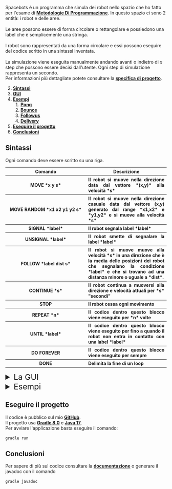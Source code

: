 Spacebots è un programma che simula dei robot nello spazio che ho fatto per l'esame di __[Metodologie Di Programmazione](http://www.didattica.cs.unicam.it/doku.php?id=didattica:ay2223:mp:main)__. In questo spazio ci sono 2 entità: i robot e delle aree.<br><br>
Le aree possono essere di forma circolare o rettangolare e possiedono una label che è semplicemente una stringa.<br><br>
I robot sono rappresentati da una forma circolare e essi possono eseguire del codice scritto in una sintassi inventata.<br><br>
La simulazione viene eseguita manualmente andando avanti o indietro di *x* step che possono essere decisi dall'utente. Ogni step di simulazione rappresenta un secondo.<br>
Per informazioni più dettagliate potete consultare la __[specifica di progetto](/docs/spacebots.pdf)__.

2. __[Sintassi](#sintassi)__
3. __[GUI](#GUI)__
4. __[Esempi](#Examples)__
   1. __[Pong](#pong)__
   2. __[Bounce](#bounce)__
   3. __[Followus](#followus)__
   1. __[Delivery](#delivery)__
5. __[Eseguire il progetto](#eseguire-il-progetto)__
6. __[Conclusioni](#conclusioni)__


## Sintassi
Ogni comando deve essere scritto su una riga.
<table width="100%" style="text-align: center;">
  <tr>
    <th width="50%"> Comando </th>
    <th width="50%"> Descrizione </th>
  </tr>
  <tr>
    <th markdown="1" width="50%"> MOVE *x y s* </th>
    <th markdown="1" width="50%" style="text-align: justify;"> Il robot si muove nella direzione data dal vettore *(x,y)* alla velocità *s* </th>
  </tr>
  <tr>
    <th markdown="1" width="50%"> MOVE RANDOM *x1 x2 y1 y2 s* </th>
    <th  markdown="1" width="50%" style="text-align: justify;"> Il robot si muove nella direzione casuale data dal vettore (x,y) generato dal range *x1,x2* e *y1,y2* e si muove alla velocità *s* </th>
  </tr>
  <tr>
    <th markdown="1" width="50%"> SIGNAL *label* </th>
    <th markdown="1" width="50%" style="text-align: justify;"> Il robot segnala label *label*</th>
  </tr>
  <tr>
    <th markdown="1" width="50%"> UNSIGNAL *label* </th>
    <th markdown="1" width="50%" style="text-align: justify;"> Il robot smette di segnalare la label *label*</th>
  </tr>
  <tr>
    <th markdown="1" width="50%"> FOLLOW *label dist s* </th>
    <th markdown="1" width="50%" style="text-align: justify;"> Il robot si muove muove alla velocità *s* in una
      direzione che è la media delle posizioni dei robot che segnalano la condizione *label* e
      che si trovano ad una distanza minore o uguale a *dist*.
    </th>
  </tr>
  <tr>
    <th markdown="1" width="50%"> CONTINUE *s* </th>
    <th markdown="1" width="50%" style="text-align: justify;"> Il robot continua a muoversi alla direzione e velocità attuali per *s* "secondi"</th>
  </tr>
  <tr>
    <th markdown="1" width="50%"> STOP </th>
    <th markdown="1" width="50%" style="text-align: justify;"> Il robot cessa ogni movimento</th>
  </tr>
  <tr>
    <th markdown="1" width="50%"> REPEAT *n* </th>
    <th markdown="1" width="50%" style="text-align: justify;"> Il codice dentro questo blocco viene eseguito per *n* volte</th>
  </tr>
  <tr>
    <th markdown="1" width="50%"> UNTIL *label* </th>
    <th markdown="1" width="50%" style="text-align: justify;"> Il codice dentro questo blocco viene eseguito per fino a quando il robot non entra in contatto con una label *label*</th>
  </tr>
    <tr>
    <th markdown="1" width="50%"> DO FOREVER </th>
    <th markdown="1" width="50%" style="text-align: justify;"> Il codice dentro questo blocco viene eseguito per sempre</th>
  </tr>
  <tr>
    <th markdown="1" width="50%"> DONE </th>
    <th markdown="1" width="50%" style="text-align: justify;"> Delimita la fine di un loop</th>
  </tr>
</table>

<details markdown="1"><summary style="font-size: 1.54rem;color: var(--heading-color);"><a name="GUI">La GUI</a></summary>
Il programma presenta molte funzioni ma non tutte sono state implementate o implementate correttamente perchè non erano richieste nella specifica del progetto.<br><br><br>

![Schermata 1](/docs/spacebots/schermata_1.png "schermata 1")
<br><br>
In questa tab si possono caricare il programma e le forme da file di testo. L'esplora file si aprirà automaticamente su una cartella dove ho provveduto degli esempi. Ogni esempio ha un file *readme* con spiegato come far funzionare la simulazione e il comportamento che avranno i robot.
<br><br><br>

![Schermata 2](/docs/spacebots/schermata_2.png "schermata 2")
<br><br>
Qui abbiamo tre bottoni: il primo per creare uno sciame aventi il programma caricato il precedenza e creare le aree che avranno come label *prova*. La scelta delle dimensioni e il numero di robot nello sciame non possono essere modificati da GUI.
<br><br><br>

![Schermata 3](/docs/spacebots/schermata_3.png "schermata 3")
<br><br>
Qui ci sarebbe stata l'opzione di eliminare elementi singoli o direttamente tutta la simulazione ma non è stato implementato nulla.
<br><br><br>

![Schermata 4](/docs/spacebots/schermata_4.png "schermata 4")
<br><br>
Con la freccia destra possiamo andare avanti nella simulazione in base a quanti *step* sono stati scelti e con la freccia sinistra si può tornare indietro.
<br><br><br>

![Schermata 5](/docs/spacebots/schermata_5.png "schermata 5")
<br><br>
Dentro questa tab ci sarebbero stati i controlli per muovere la telecamera. Si sarebbe potuto ingrandire/rimpicciolire la simulazione e con le frecce muoversi in tutte e quattro le direzioni ma nulla è stato implementato.
<br><br><br>

</details>

<details markdown="1"><summary style="font-size: 1.54rem;color: var(--heading-color);"><a name="Examples">Esempi</a></summary>

## Pong

<img src="/docs/examples/pong.gif" style="height: 500px;">
<br><br>
Questo è l'esempio più semplice di tutti. I robot rimbalzano a destra e a sinistra come nel gioco pong.
<br><br><br>

### Bounce
<img src="/docs/examples/bounce.gif" style="height: 500px;">
<br><br>
In questo esempio i robot rimbalzano sulla piattaforma sottostante come se fossero delle palline. I robot poi cadranno dall'estremità destra all'infinito.
<br><br><br>

### Followus
<img src="/docs/examples/followus.gif" style="height: 500px;">
<br><br>
In questo esempio i robot sciameranno dritti verso i robot dentro al cerchio che stanno segnalando la propria posizione.
<br><br><br>

### Delivery
<img src="/docs/examples/delivery.gif" style="height: 500px;">
<br><br>
Questo è l'esempio più complesso ma anche il più bello. I robot al centro sono "lavoratori alle poste" che segnalano la propria posizione e "consegnano pacchi" ai postini. Quest'ultimi sono i robot all'esterno che sciameranno verso le poste a prendere un pacco per poi partire in una direzione casuale per consegnarlo.
<br><br><br>

</details>

## Eseguire il progetto
Il codice è pubblico sul mio __[GitHub](https://github.com/PettingStrings/Spacebots)__.<br>
Il progetto usa __[Gradle 8.0](https://gradle.org/)__ e __[Java 17](https://www.oracle.com/java/technologies/javase/jdk17-archive-downloads.html)__.<br>
Per avviare l'applicazione basta eseguire il comando:
```
gradle run
```

## Conclusioni
Per sapere di più sul codice consultare la __[documentazione](https://docs.google.com/document/d/1W5g27gNl24ps0Wu1DAcpDyitIroVMiFuPFKGfDjepqE/edit?usp=sharing)__ o generare il javadoc con il comando<br>
```
gradle javadoc
```